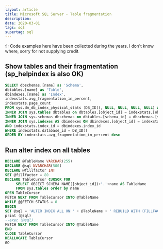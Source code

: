 ```yaml
---
layout: article
title: Microsoft SQL Server - Table fragmentation
description:
date: 2020-03-01
tags: sql
supertag: sql
---
```


:!: Code examples here have been collected during the years. I don't know where, sorry for not supplying credit.

## Show tables and their fragmentation (sp_helpindex is also OK)

```SQL
SELECT dbschemas.[name] as 'Schema',
dbtables.[name] as 'Table',
dbindexes.[name] as 'Index',
indexstats.avg_fragmentation_in_percent,
indexstats.page_count
FROM sys.dm_db_index_physical_stats (DB_ID(), NULL, NULL, NULL, NULL) AS indexstats
INNER JOIN sys.tables dbtables on dbtables.[object_id] = indexstats.[object_id]
INNER JOIN sys.schemas dbschemas on dbtables.[schema_id] = dbschemas.[schema_id]
INNER JOIN sys.indexes AS dbindexes ON dbindexes.[object_id] = indexstats.[object_id]
AND indexstats.index_id = dbindexes.index_id
WHERE indexstats.database_id = DB_ID()
ORDER BY indexstats.avg_fragmentation_in_percent desc
```

## Run alter index on all tables

```SQL
DECLARE @TableName VARCHAR(255)
DECLARE @sql NVARCHAR(500)
DECLARE @fillfactor INT
SET @fillfactor = 80
DECLARE TableCursor CURSOR FOR
     SELECT OBJECT_SCHEMA_NAME([object_id])+'.'+name AS TableName
     FROM sys.tables order by name
OPEN TableCursor
FETCH NEXT FROM TableCursor INTO @TableName
WHILE @@FETCH_STATUS = 0
BEGIN
SET @sql = 'ALTER INDEX ALL ON ' + @TableName + ' REBUILD WITH (FILLFACTOR = ' + CONVERT(VARCHAR(3),@fillfactor) + ')'
print (@sql)
--exec (@sql)
FETCH NEXT FROM TableCursor INTO @TableName
END
CLOSE TableCursor
DEALLOCATE TableCursor
GO
```
